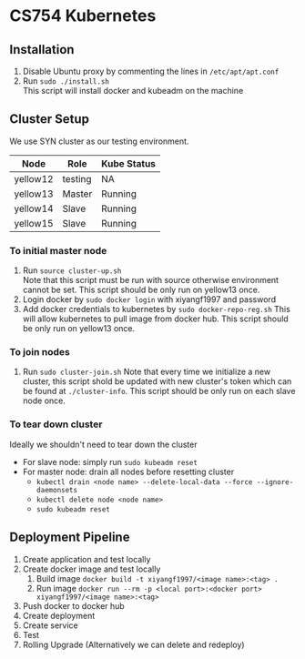 # CS754 Kubernetes

## Installation
1. Disable Ubuntu proxy by commenting the lines in  ```/etc/apt/apt.conf```  
2. Run ```sudo ./install.sh```  
This script will install docker and kubeadm on the machine  
## Cluster Setup
We use SYN cluster as our testing environment.   

| Node     | Role    | Kube Status  |
| -------- | ------- | ------------ |
| yellow12 | testing | NA           |
| yellow13 | Master  | Running      |
| yellow14 | Slave   | Running      |
| yellow15 | Slave   | Running      |  

### To initial master node
1. Run ```source cluster-up.sh```  
Note that this script must be run with source otherwise environment cannot be set. This script should be only run on yellow13 once.
2. Login docker by ```sudo docker login``` with xiyangf1997 and password
3. Add docker credentials to kubernetes by ```sudo docker-repo-reg.sh```
This will allow kubernetes to pull image from docker hub. This script should be only run on yellow13 once.
### To join nodes
1. Run ```sudo cluster-join.sh```
Note that every time we initialize a new cluster, this script shold be updated with new cluster's token which can be found at ```./cluster-info```. This script should be only run on each slave node once.
### To tear down cluster
Ideally we shouldn't need to tear down the cluster
* For slave node: simply run ```sudo kubeadm reset```
* For master node: drain all nodes before resetting cluster  
  * ```kubectl drain <node name> --delete-local-data --force --ignore-daemonsets```
  * ```kubectl delete node <node name>```
  * ```sudo kubeadm reset```  

## Deployment Pipeline
1. Create application and test locally
2. Create docker image and test locally
   1. Build image ```docker build -t xiyangf1997/<image name>:<tag> .```
   2. Run image ```docker run --rm -p <local port>:<docker port> xiyangf1997/<image name>:<tag>```
3. Push docker to docker hub
4. Create deployment
5. Create service
6. Test
7. Rolling Upgrade (Alternatively we can delete and redeploy)